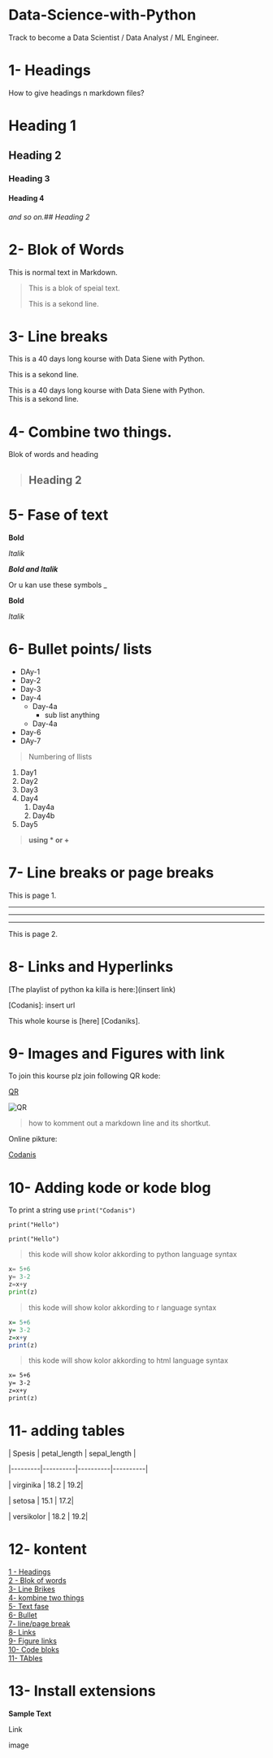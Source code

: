 # Data-Science-with-Python
Track to become a Data Scientist / Data Analyst / ML Engineer.  

# 1- Headings
How to give headings n markdown files?

# Heading 1
## Heading 2
### Heading 3
#### Heading 4
###### and so on.## Heading 2

# 2- Blok of Words

This is normal text in Markdown.

> 
> This is a blok of speial text.
>
>  This is a sekond line.

# 3- Line breaks

This is a 40 days long kourse with Data Siene with Python.

This is a sekond line.

This is a 40 days long kourse with Data Siene with Python.\
This is a sekond line.

# 4- Combine two things.

Blok of words and heading

> ## Heading 2

# 5- Fase of text

**Bold**

*Italik*

***Bold and Italik***

Or u kan use these symbols
_

__Bold__

_Italik_

# 6- Bullet points/ lists

- DAy-1
- Day-2
- Day-3
- Day-4
    - Day-4a
      - sub list anything
    - Day-4a
- Day-6
- DAy-7

> Numbering of llists

1. Day1 
2. Day2 
3. Day3 
4. Day4 
    1. Day4a
    2. Day4b
5. Day5 
   
> __using * or +__

# 7- Line breaks or page breaks

This is page 1.
***
---
___
This is page 2.

# 8- Links and Hyperlinks

<insert url>

[The playlist of python ka killa is here:](insert link)

[Codanis]: insert url

This whole kourse is [here] [Codaniks].

# 9- Images and Figures with link

To join this kourse plz join following QR kode:

[QR](qr.png)

![QR](qr.png)

> how to komment out a markdown line and its shortkut.


Online pikture:

[Codanis](https://www.google.com/search?q=codanics&sca_esv=572781667&tbm=isch&source=lnms&sa=X&ved=2ahUKEwiVo9STnfCBAxXkmmoFHSYJBlwQ_AUoAXoECAEQAw&biw=1707&bih=773&dpr=0.8#imgrc=GRjVtCcWAILqOM)

# 10- Adding kode or kode blog

To print a string use `print("Codanis")`

`print("Hello")`

```print("Hello")```


>this kode will show kolor akkording to python language syntax

```python
x= 5+6
y= 3-2
z=x+y
print(z)
```
>this kode will show kolor akkording to r language syntax

```r
x= 5+6
y= 3-2
z=x+y
print(z)
```
>this kode will show kolor akkording to html language syntax

```html
x= 5+6
y= 3-2
z=x+y
print(z)
```

# 11- adding tables

| Spesis | petal_length | sepal_length |

|---------|----------|----------|----------|

| virginika | 18.2 | 19.2|

| setosa | 15.1 | 17.2|

| versikolor | 18.2 | 19.2|

# 12- kontent

[1 - Headings](#1--headings)\
[2 - Blok of words](#2--blok-of-words)\
[3- Line Brikes](#3--line-breaks)\
[4- kombine two things](#4--combine-two-things)\
[5- Text fase](#5--fase-of-text)\
[6- Bullet](#6--bullet-points-lists)\
[7- line/page break](#7--line-breaks-or-page-breaks)\
[8- Links](#8--links-and-hyperlinks)\
[9- Figure links](#9--images-and-figures-with-link)\
[10- Code bloks](#10--adding-kode-or-kode-blog)\
[11- TAbles](#11--adding-tables)

# 13- Install extensions

**Sample Text**

Link

image

